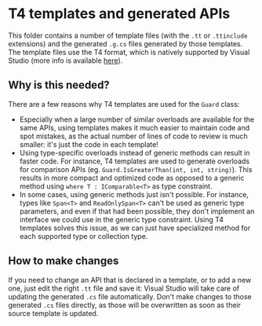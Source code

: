 # T4 templates and generated APIs

This folder contains a number of template files (with the `.tt` or `.ttinclude` extensions) and the generated `.g.cs` files generated by those templates. The template files use the T4 format, which is natively supported by Visual Studio (more info is available [here](https://docs.microsoft.com/en-us/visualstudio/modeling/code-generation-and-t4-text-templates?view=vs-2019)).

## Why is this needed?

There are a few reasons why T4 templates are used for the `Guard` class:

 - Especially when a large number of similar overloads are available for the same APIs, using templates makes it much easier to maintain code and spot mistakes, as the actual number of lines of code to review is much smaller: it's just the code in each template!
 - Using type-specific overloads instead of generic methods can result in faster code. For instance, T4 templates are used to generate overloads for comparison APIs (eg. `Guard.IsGreaterThan(int, int, string)`). This results in more compact and optimized code as opposed to a generic method using `where T : IComparable<T>` as type constraint.
 - In some cases, using generic methods just isn't possible. For instance, types like `Span<T>` and `ReadOnlySpan<T>` can't be used as generic type parameters, and even if that had been possible, they don't implement an interface we could use in the generic type constraint. Using T4 templates solves this issue, as we can just have specialized method for each supported type or collection type.

## How to make changes

If you need to change an API that is declared in a template, or to add a new one, just edit the right `.tt` file and save it: Visual Studio will take care of updating the generated `.cs` file automatically. Don't make changes to those generated `.cs` files directly, as those will be overwritten as soon as their source template is updated.
